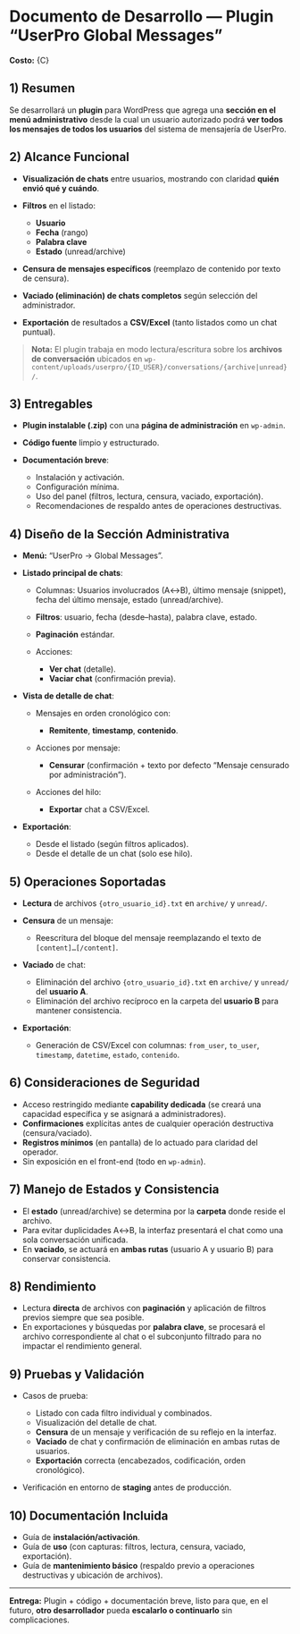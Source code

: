 # Documento de Desarrollo — Plugin “UserPro Global Messages”

**Costo:** {C}

## 1) Resumen

Se desarrollará un **plugin** para WordPress que agrega una **sección en el menú administrativo** desde la cual un usuario autorizado podrá **ver todos los mensajes de todos los usuarios** del sistema de mensajería de UserPro.

## 2) Alcance Funcional

* **Visualización de chats** entre usuarios, mostrando con claridad **quién envió qué y cuándo**.
* **Filtros** en el listado:

  * **Usuario**
  * **Fecha** (rango)
  * **Palabra clave**
  * **Estado** (unread/archive)
* **Censura de mensajes específicos** (reemplazo de contenido por texto de censura).
* **Vaciado (eliminación) de chats completos** según selección del administrador.
* **Exportación** de resultados a **CSV/Excel** (tanto listados como un chat puntual).

> **Nota:** El plugin trabaja en modo lectura/escritura sobre los **archivos de conversación** ubicados en `wp-content/uploads/userpro/{ID_USER}/conversations/{archive|unread}/`.

## 3) Entregables

* **Plugin instalable (.zip)** con una **página de administración** en `wp-admin`.
* **Código fuente** limpio y estructurado.
* **Documentación breve**:

  * Instalación y activación.
  * Configuración mínima.
  * Uso del panel (filtros, lectura, censura, vaciado, exportación).
  * Recomendaciones de respaldo antes de operaciones destructivas.

## 4) Diseño de la Sección Administrativa

* **Menú:** “UserPro → Global Messages”.
* **Listado principal de chats**:

  * Columnas: Usuarios involucrados (A↔B), último mensaje (snippet), fecha del último mensaje, estado (unread/archive).
  * **Filtros**: usuario, fecha (desde–hasta), palabra clave, estado.
  * **Paginación** estándar.
  * Acciones:

    * **Ver chat** (detalle).
    * **Vaciar chat** (confirmación previa).
* **Vista de detalle de chat**:

  * Mensajes en orden cronológico con:

    * **Remitente**, **timestamp**, **contenido**.
  * Acciones por mensaje:

    * **Censurar** (confirmación + texto por defecto “Mensaje censurado por administración”).
  * Acciones del hilo:

    * **Exportar** chat a CSV/Excel.
* **Exportación**:

  * Desde el listado (según filtros aplicados).
  * Desde el detalle de un chat (solo ese hilo).

## 5) Operaciones Soportadas

* **Lectura** de archivos `{otro_usuario_id}.txt` en `archive/` y `unread/`.
* **Censura** de un mensaje:

  * Reescritura del bloque del mensaje reemplazando el texto de `[content]…[/content]`.
* **Vaciado** de chat:

  * Eliminación del archivo `{otro_usuario_id}.txt` en `archive/` y `unread/` del **usuario A**.
  * Eliminación del archivo recíproco en la carpeta del **usuario B** para mantener consistencia.
* **Exportación**:

  * Generación de CSV/Excel con columnas: `from_user`, `to_user`, `timestamp`, `datetime`, `estado`, `contenido`.

## 6) Consideraciones de Seguridad

* Acceso restringido mediante **capability dedicada** (se creará una capacidad específica y se asignará a administradores).
* **Confirmaciones** explícitas antes de cualquier operación destructiva (censura/vaciado).
* **Registros mínimos** (en pantalla) de lo actuado para claridad del operador.
* Sin exposición en el front-end (todo en `wp-admin`).

## 7) Manejo de Estados y Consistencia

* El **estado** (unread/archive) se determina por la **carpeta** donde reside el archivo.
* Para evitar duplicidades A↔B, la interfaz presentará el chat como una sola conversación unificada.
* En **vaciado**, se actuará en **ambas rutas** (usuario A y usuario B) para conservar consistencia.

## 8) Rendimiento

* Lectura **directa** de archivos con **paginación** y aplicación de filtros previos siempre que sea posible.
* En exportaciones y búsquedas por **palabra clave**, se procesará el archivo correspondiente al chat o el subconjunto filtrado para no impactar el rendimiento general.

## 9) Pruebas y Validación

* Casos de prueba:

  * Listado con cada filtro individual y combinados.
  * Visualización del detalle de chat.
  * **Censura** de un mensaje y verificación de su reflejo en la interfaz.
  * **Vaciado** de chat y confirmación de eliminación en ambas rutas de usuarios.
  * **Exportación** correcta (encabezados, codificación, orden cronológico).
* Verificación en entorno de **staging** antes de producción.

## 10) Documentación Incluida

* Guía de **instalación/activación**.
* Guía de **uso** (con capturas: filtros, lectura, censura, vaciado, exportación).
* Guía de **mantenimiento básico** (respaldo previo a operaciones destructivas y ubicación de archivos).

---

**Entrega:** Plugin + código + documentación breve, listo para que, en el futuro, **otro desarrollador** pueda **escalarlo o continuarlo** sin complicaciones.
